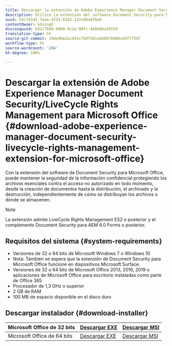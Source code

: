 ```yaml
---
title: Descargar la extensión de Adobe Experience Manager Document Security/LiveCycle Rights Management para Microsoft Office
description: Utilice la extensión del software Document Security para Microsoft Office para proteger los archivos esenciales contra el acceso no autorizado
uuid: b4c7d1d1-7eae-4fd3-8282-132c80a976e8
contentOwner: khsingh
discoiquuid: b32c7bb8-0060-4c2a-90fc-446b6ba39159
translation-type: ht
source-git-commit: 19de0b62ac493c7507581abb607b008c64f77597
workflow-type: ht
source-wordcount: '204'
ht-degree: 100%

---
```



# Descargar la extensión de Adobe Experience Manager Document Security/LiveCycle Rights Management para Microsoft Office {#download-adobe-experience-manager-document-security-livecycle-rights-management-extension-for-microsoft-office}

Con la extensión del software de Document Security para Microsoft Office, puede mantener la seguridad de la información confidencial protegiendo los archivos esenciales contra el acceso no autorizado en todo momento, desde la creación de documentos hasta la distribución, el archivado y la destrucción, independientemente de cómo se distribuyan los archivos o dónde se almacenen.

>[!NOTE]
>
>La extensión admite LiveCycle Rights Management ES2 o posterior y el complemento Document Security para AEM 6.0 Forms o posterior.

## Requisitos del sistema {#system-requirements}

* Versiones de 32 o 64 bits de Microsoft Windows 7 o Windows 10
* Nota: También se espera que la extensión de Document Security para Microsoft Office funcione en dispositivos Microsoft Surface.
* Versiones de 32 o 64 bits de Microsoft Office 2013, 2016, 2019 o aplicaciones de Microsoft Office para escritorio instaladas como parte de Office 365
* Procesador de 1,3 GHz o superior
* 2 GB de RAM
* 100 MB de espacio disponible en el disco duro

## Descargar instalador {#download-installer}

| Microsoft Office de 32 bits | [Descargar EXE](http://download.macromedia.com/pub/livecycle/policyserver/DocumentSecurityExtensionforMicrosoftOffice.exe) | [Descargar MSI](http://download.macromedia.com/pub/livecycle/policyserver/DocumentSecurityExtensionforMicrosoftOffice.zip) |
|---|---|---|
| Microsoft Office de 64 bits | [Descargar EXE](http://download.macromedia.com/pub/livecycle/policyserver/DocumentSecurityExtensionforMicrosoftOffice64.exe) | [Descargar MSI](http://download.macromedia.com/pub/livecycle/policyserver/DocumentSecurityExtensionforMicrosoftOffice64.zip) |

